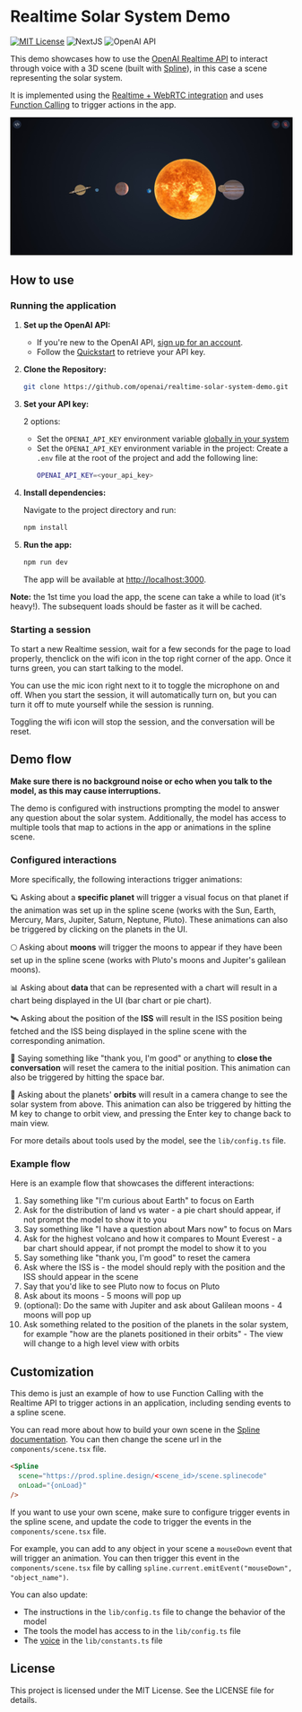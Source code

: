 # Realtime Solar System Demo

[![MIT License](https://img.shields.io/badge/License-MIT-green.svg)](LICENSE)
![NextJS](https://img.shields.io/badge/Built_with-NextJS-blue)
![OpenAI API](https://img.shields.io/badge/Powered_by-OpenAI_API-orange)

This demo showcases how to use the [OpenAI Realtime API](https://platform.api.openai.org/docs/guides/realtime) to interact through voice with a 3D scene (built with [Spline](https://spline.design/)), in this case a scene representing the solar system.

It is implemented using the [Realtime + WebRTC integration](https://platform.api.openai.org/docs/guides/realtime-webrtc) and uses [Function Calling](https://platform.api.openai.org/docs/guides/realtime-model-capabilities#function-calling) to trigger actions in the app.

![screenshot](./public/screenshot.jpg)

## How to use

### Running the application

1. **Set up the OpenAI API:**

   - If you're new to the OpenAI API, [sign up for an account](https://platform.openai.com/signup).
   - Follow the [Quickstart](https://platform.openai.com/docs/quickstart) to retrieve your API key.

2. **Clone the Repository:**

   ```bash
   git clone https://github.com/openai/realtime-solar-system-demo.git
   ```

3. **Set your API key:**

   2 options:

   - Set the `OPENAI_API_KEY` environment variable [globally in your system](https://platform.openai.com/docs/quickstart#create-and-export-an-api-key)
   - Set the `OPENAI_API_KEY` environment variable in the project:
     Create a `.env` file at the root of the project and add the following line:
     ```bash
     OPENAI_API_KEY=<your_api_key>
     ```

4. **Install dependencies:**

   Navigate to the project directory and run:

   ```bash
   npm install
   ```

5. **Run the app:**

   ```bash
   npm run dev
   ```

   The app will be available at [http://localhost:3000](http://localhost:3000).

**Note:** the 1st time you load the app, the scene can take a while to load (it's heavy!). The subsequent loads should be faster as it will be cached.

### Starting a session

To start a new Realtime session, wait for a few seconds for the page to load properly, thenclick on the wifi icon in the top right corner of the app.
Once it turns green, you can start talking to the model.

You can use the mic icon right next to it to toggle the microphone on and off. When you start the session, it will automatically turn on, but you can turn it off to mute yourself while the session is running.

Toggling the wifi icon will stop the session, and the conversation will be reset.

## Demo flow

**Make sure there is no background noise or echo when you talk to the model, as this may cause interruptions.**

The demo is configured with instructions prompting the model to answer any question about the solar system. Additionally, the model has access to multiple tools that map to actions in the app or animations in the spline scene.

### Configured interactions

More specifically, the following interactions trigger animations:

🪐 Asking about a **specific planet** will trigger a visual focus on that planet if the animation was set up in the spline scene (works with the Sun, Earth, Mercury, Mars, Jupiter, Saturn, Neptune, Pluto). These animations can also be triggered by clicking on the planets in the UI.

🌕 Asking about **moons** will trigger the moons to appear if they have been set up in the spline scene (works with Pluto's moons and Jupiter's galilean moons).

📊 Asking about **data** that can be represented with a chart will result in a chart being displayed in the UI (bar chart or pie chart).

🛰️ Asking about the position of the **ISS** will result in the ISS position being fetched and the ISS being displayed in the spline scene with the corresponding animation.

👋 Saying something like "thank you, I'm good" or anything to **close the conversation** will reset the camera to the initial position. This animation can also be triggered by hitting the space bar.

🌌 Asking about the planets' **orbits** will result in a camera change to see the solar system from above. This animation can also be triggered by hitting the M key to change to orbit view, and pressing the Enter key to change back to main view.

For more details about tools used by the model, see the `lib/config.ts` file.

### Example flow

Here is an example flow that showcases the different interactions:

1. Say something like "I'm curious about Earth" to focus on Earth
2. Ask for the distribution of land vs water - a pie chart should appear, if not prompt the model to show it to you
3. Say something like "I have a question about Mars now" to focus on Mars
4. Ask for the highest volcano and how it compares to Mount Everest - a bar chart should appear, if not prompt the model to show it to you
5. Say something like "thank you, I'm good" to reset the camera
6. Ask where the ISS is - the model should reply with the position and the ISS should appear in the scene
7. Say that you'd like to see Pluto now to focus on Pluto
8. Ask about its moons - 5 moons will pop up
9. (optional): Do the same with Jupiter and ask about Galilean moons - 4 moons will pop up
10. Ask something related to the position of the planets in the solar system, for example "how are the planets positioned in their orbits" - The view will change to a high level view with orbits

## Customization

This demo is just an example of how to use Function Calling with the Realtime API to trigger actions in an application, including sending events to a spline scene.

You can read more about how to build your own scene in the [Spline documentation](https://docs.spline.design/doc). You can then change the scene url in the `components/scene.tsx` file.

```html
<Spline
  scene="https://prod.spline.design/<scene_id>/scene.splinecode"
  onLoad="{onLoad}"
/>
```

If you want to use your own scene, make sure to configure trigger events in the spline scene, and update the code to trigger the events in the `components/scene.tsx` file.

For example, you can add to any object in your scene a `mouseDown` event that will trigger an animation. You can then trigger this event in the `components/scene.tsx` file by calling `spline.current.emitEvent("mouseDown", "object_name")`.

You can also update:

- The instructions in the `lib/config.ts` file to change the behavior of the model
- The tools the model has access to in the `lib/config.ts` file
- The [voice](https://platform.api.openai.org/docs/api-reference/realtime-sessions/create#realtime-sessions-create-voice) in the `lib/constants.ts` file

## License

This project is licensed under the MIT License. See the LICENSE file for details.
